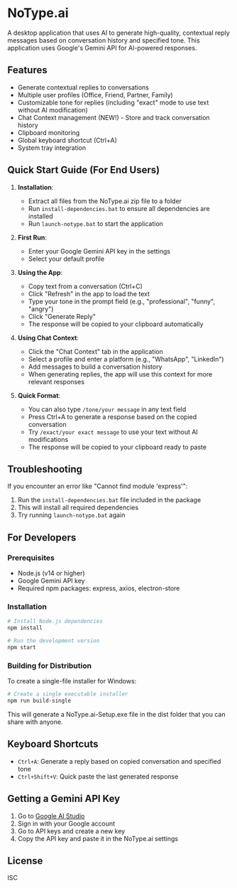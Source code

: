 # NoType.ai

A desktop application that uses AI to generate high-quality, contextual reply messages based on conversation history and specified tone. This application uses Google's Gemini API for AI-powered responses.

## Features

- Generate contextual replies to conversations
- Multiple user profiles (Office, Friend, Partner, Family)
- Customizable tone for replies (including "exact" mode to use text without AI modification)
- Chat Context management (NEW!) - Store and track conversation history
- Clipboard monitoring
- Global keyboard shortcut (Ctrl+A)
- System tray integration

## Quick Start Guide (For End Users)

1. **Installation**: 
   - Extract all files from the NoType.ai zip file to a folder
   - Run `install-dependencies.bat` to ensure all dependencies are installed
   - Run `launch-notype.bat` to start the application

2. **First Run**:
   - Enter your Google Gemini API key in the settings
   - Select your default profile

3. **Using the App**:
   - Copy text from a conversation (Ctrl+C)
   - Click "Refresh" in the app to load the text
   - Type your tone in the prompt field (e.g., "professional", "funny", "angry")
   - Click "Generate Reply"
   - The response will be copied to your clipboard automatically

4. **Using Chat Context**:
   - Click the "Chat Context" tab in the application
   - Select a profile and enter a platform (e.g., "WhatsApp", "LinkedIn")
   - Add messages to build a conversation history
   - When generating replies, the app will use this context for more relevant responses

5. **Quick Format**:
   - You can also type `/tone/your message` in any text field
   - Press Ctrl+A to generate a response based on the copied conversation
   - Try `/exact/your exact message` to use your text without AI modifications
   - The response will be copied to your clipboard ready to paste

## Troubleshooting

If you encounter an error like "Cannot find module 'express'":
1. Run the `install-dependencies.bat` file included in the package
2. This will install all required dependencies
3. Try running `launch-notype.bat` again

## For Developers

### Prerequisites

- Node.js (v14 or higher)
- Google Gemini API key
- Required npm packages: express, axios, electron-store

### Installation

```bash
# Install Node.js dependencies
npm install

# Run the development version
npm start
```

### Building for Distribution

To create a single-file installer for Windows:

```bash
# Create a single executable installer
npm run build-single
```

This will generate a NoType.ai-Setup.exe file in the dist folder that you can share with anyone.

## Keyboard Shortcuts

- `Ctrl+A`: Generate a reply based on copied conversation and specified tone
- `Ctrl+Shift+V`: Quick paste the last generated response

## Getting a Gemini API Key

1. Go to [Google AI Studio](https://ai.google.dev/)
2. Sign in with your Google account
3. Go to API keys and create a new key
4. Copy the API key and paste it in the NoType.ai settings

## License

ISC 